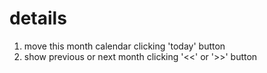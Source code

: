 # details
1. move this month calendar clicking 'today' button <br>
2. show previous or next month clicking '<<' or '>>' button <br>

